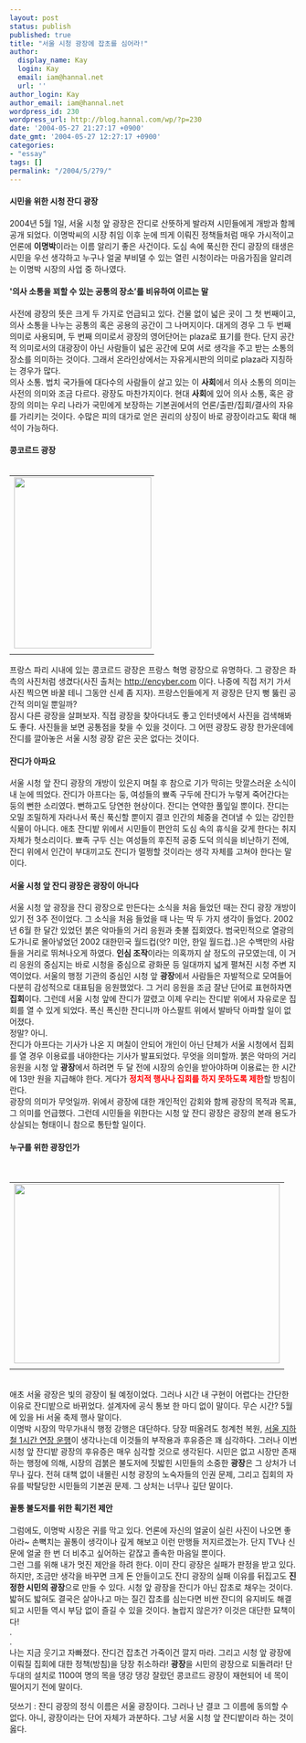 ```yaml
---
layout: post
status: publish
published: true
title: "서울 시청 광장에 잡초를 심어라!"
author:
  display_name: Kay
  login: Kay
  email: iam@hannal.net
  url: ''
author_login: Kay
author_email: iam@hannal.net
wordpress_id: 230
wordpress_url: http://blog.hannal.com/wp/?p=230
date: '2004-05-27 21:27:17 +0900'
date_gmt: '2004-05-27 12:27:17 +0900'
categories:
- "essay"
tags: []
permalink: "/2004/5/279/"
---
```

<h4>시민을 위한 시청 잔디 광장</h4>
<p>2004년 5월 1일, 서울 시청 앞 광장은 잔디로 산뜻하게 발라져 시민들에게 개방과 함께 공개 되었다. 이명박씨의 시장 취임 이후 눈에 띄게 이뤄진 정책들처럼 매우 가시적이고 언론에 <b>이명박</b>이라는 이름 알리기 좋은 사건이다. 도심 속에 푹신한 잔디 광장의 태생은 시민을 우선 생각하고 누구나 얼굴 부비댈 수 있는 열린 시청이라는 마음가짐을 알리려는 이명박 시장의 사업 중 하나였다.</p>
<p></p>
<h4>'의사 소통을 꾀할 수 있는 공통의 장소’를 비유하여 이르는 말</h4>
<p>사전에 광장의 뜻은 크게 두 가지로 언급되고 있다. 건물 없이 넓은 곳이 그 첫 번째이고, 의사 소통을 나누는 공통의 혹은 공용의 공간이 그 나머지이다. 대게의 경우 그 두 번째 의미로 사용되며, 두 번째 의미로서 광장의 영어단어는 plaza로 표기를 한다. 단지 공간적 의미로서의 대광장이 아닌 사람들이 넓은 공간에 모여 서로 생각을 주고 받는 소통의 장소를 의미하는 것이다. 그래서 온라인상에서는 자유게시판의 의미로 plaza라 지칭하는 경우가 많다.<br />
의사 소통. 법치 국가들에 대다수의 사람들이 살고 있는 이 <b>사회</b>에서 의사 소통의 의미는 사전의 의미와 조금 다르다. 광장도 마찬가지이다. 현대 <b>사회</b>에 있어 의사 소통, 혹은 광장의 의미는 우리 나라가 국민에게 보장하는 기본권에서의 언론/출판/집회/결사의 자유를 가리키는 것이다. 수많은 피의 대가로 얻은 권리의 상징이 바로 광장이라고도 확대 해석이 가능하다.</p>
<p></p>
<h4>콩코르드 광장</h4>
<table align="left">
<tr>
<td style="padding-right:5"><center><img src="http://blog.hannal.com/tt-attach/0527/040527020212359685/739772.jpg" width="240" height="300"></center></td>
</tr>
<tr>
<td class="centerphoto"> </td>
</tr>
</table>
<p>프랑스 파리 시내에 있는 콩코르드 광장은 프랑스 혁명 광장으로 유명하다. 그 광장은 좌측의 사진처럼 생겼다(사진 출처는  <a href="http://encyber.com" target=_blank>http://encyber.com</a>  이다. 나중에 직접 저기 가서 사진 찍으면 바꿀 테니 그동안 신세 좀 지자). 프랑스인들에게 저 광장은 단지 뻥 뚫린 공간적 의미일 뿐일까?<br />
잠시 다른 광장을 살펴보자. 직접 광장을 찾아다녀도 좋고 인터넷에서 사진을 검색해봐도 좋다. 사진들을 보면 공통점을 찾을 수 있을 것이다. 그 어떤 광장도 광장 한가운데에 잔디를 깔아놓은 서울 시청 광장 같은 곳은 없다는 것이다.</p>
<p></p>
<h4>잔디가 아파요</h4>
<p>서울 시청 앞 잔디 광장의 개방이 있은지 며칠 후 참으로 기가 막히는 맛깔스러운 소식이 내 눈에 띄었다. 잔디가 아프다는 둥, 여성들의 뾰족 구두에 잔디가 누렇게 죽어간다는 둥의 뻔한 소리였다. 뻔하고도 당연한 현상이다. 잔디는 연약한 풀잎일 뿐이다. 잔디는 오밀 조밀하게 자라나서 푹신 푹신할 뿐이지 결코 인간의 체중을 견뎌낼 수 있는 강인한 식물이 아니다. 애초 잔디밭 위에서 시민들이 편안히 도심 속의 휴식을 갖게 한다는 취지 자체가 헛소리이다. 뾰족 구두 신는 여성들의 후진적 공중 도덕 의식을 비난하기 전에, 잔디 위에서 인간이 부대끼고도 잔디가 멀쩡할 것이라는 생각 자체를 고쳐야 한다는 말이다.</p>
<p></p>
<h4>서울 시청 앞 잔디 광장은 광장이 아니다</h4>
<p>서울 시청 앞 광장을 잔디 광장으로 만든다는 소식을 처음 들었던 때는 잔디 광장 개방이 있기 전 3주 전이었다. 그 소식을 처음 들었을 때 나는 딱 두 가지 생각이 들었다. 2002년 6월 한 달간 있었던 붉은 악마들의 거리 응원과 촛불 집회였다. 범국민적으로 열광의 도가니로 몰아넣었던 2002 대한민국 월드컵(앗? 미안, 한일 월드컵..)은 수백만의 사람들을 거리로 뛰쳐나오게 하였다. <b>인심 조작</b>이라는 의혹까지 살 정도의 규모였는데, 이 거리 응원의 중심지는 바로 시청을 중심으로 광화문 등 일대까지 넓게 펼쳐진 시청 주변 지역이었다. 서울의 행정 기관의 중심인 시청 앞 <b>광장</b>에서 사람들은 자발적으로 모여들어 다분히 감성적으로 대표팀을 응원했었다. 그 거리 응원을 조금 잘난 단어로 표현하자면 <b>집회</b>이다. 그런데 서울 시청 앞에 잔디가 깔렸고 이제 우리는 잔디밭 위에서 자유로운 집회를 열 수 있게 되었다. 폭신 폭신한 잔디니까 아스팔트 위에서 발바닥 아파할 일이 없어졌다.<br />
정말? 아니.<br />
잔디가 아프다는 기사가 나온 지 며칠이 안되어 개인이 아닌 단체가 서울 시청에서 집회를 열 경우 이용료를 내야한다는 기사가 발표되었다. 무엇을 의미할까. 붉은 악마의 거리 응원을 시청 앞 <b>광장</b>에서 하려면 두 달 전에 시장의 승인을 받아야하며 이용료는 한 시간에 13만 원을 지급해야 한다. 게다가 <b><font color='red'>정치적 행사나 집회를 하지 못하도록 제한</font></b>할 방침이란다.<br />
광장의 의미가 무엇일까. 위에서 광장에 대한 개인적인 감회와 함께 광장의 목적과 목표, 그 의미를 언급했다. 그런데 시민들을 위한다는 시청 앞 잔디 광장은 광장의 본래 용도가 상실되는 형태이니 참으로 통탄할 일이다.</p>
<p></p>
<h4>누구를 위한 광장인가</h4>
<p><center><br />
<table>
<tr>
<td><center><img src="http://blog.hannal.com/tt-attach/0527/040527020212359685/003125.jpg" width="465" height="314"></center></td>
</tr>
<tr>
<td class="centerphoto"> </td>
</tr>
</table>
<p></center><br />
애초 서울 광장은 빛의 광장이 될 예정이었다. 그러나 시간 내 구현이 어렵다는 간단한 이유로 잔디밭으로 바뀌었다. 설계자에 공식 통보 한 마디 없이 말이다. 무슨 시간? 5월에 있을 Hi 서울 축제 행사 말이다.<br />
이명박 시장의 막무가내식 행정 강행은 대단하다. 당장 떠올려도 청계천 복원, <a href='http://blog.hannal.com/index.php?pl=150' target='_blank'>서울 지하철 1시간 연장 운행</a>이 생각나는데 이것들의 부작용과 후유증은 꽤 심각하다. 그러나 이번 시청 앞 잔디밭 광장의 후유증은 매우 심각할 것으로 생각된다. 시민은 없고 시장만 존재하는 행정에 의해, 시장의 검붉은 불도저에 짓밟힌 시민들의 소중한 <b>광장</b>은 그 상처가 너무나 깊다. 전혀 대책 없이 내몰린 시청 광장의 노숙자들의 인권 문제, 그리고 집회의 자유를 박탈당한 시민들의 기본권 문제. 그 상처는 너무나 깊단 말이다.</p>
<p></p>
<h4>꼴통 불도저를 위한 획기전 제안</h4>
<p>그럼에도, 이명박 시장은 귀를 막고 있다. 언론에 자신의 얼굴이 실린 사진이 나오면 좋아라~ 손뼉치는 꼴통이 생각이나 깊게 해보고 이런 만행들 저지르겠는가. 단지 TV나 신문에 얼굴 한 번 더 비추고 싶어하는 같잖고 졸속한 마음일 뿐이다.<br />
그런 그를 위해 내가 멋진 제안을 하려 한다. 이미 잔디 광장은 실패가 판정을 받고 있다. 하지만, 조금만 생각을 바꾸면 크게 돈 안들이고도 잔디 광장의 실패 이유를 뒤집고도 <b>진정한 시민의 광장</b>으로 만들 수 있다. 시청 앞 광장을 잔디가 아닌 잡초로 채우는 것이다. 밟혀도 밟혀도 결국은 살아나고 마는 질긴 잡초를 심는다면 비싼 잔디의 유지비도 해결되고 시민들 역시 부담 없이 즐길 수 있을 것이다. 놀랍지 않은가? 이것은 대단한 묘책이다!<br />
.<br />
.<br />
나는 지금 웃기고 자빠졌다. 잔디건 잡초건 가죽이건 깔지 마라. 그리고 시청 앞 광장에 이뤄질 집회에 대한 정책(방침)을 당장 취소하라! <b>광장</b>을 시민의 광장으로 되돌려라! 단두대의 설치로 1100여 명의 목을 댕강 댕강 잘랐던 콩코르드 광장이 재현되어 네 목이 떨어지기 전에 말이다.</p>
<p>덧쓰기 : 잔디 광장의 정식 이름은 서울 광장이다. 그러나 난 결코 그 이름에 동의할 수 없다. 아니, 광장이라는 단어 자체가 과분하다. 그냥 서울 시청 앞 잔디밭이라 하는 것이 옳다.</p>
